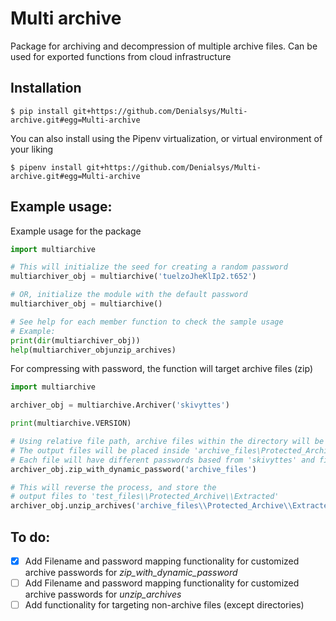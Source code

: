 # Multi archive

Package for archiving and decompression of multiple archive files. Can be used for exported functions from cloud infrastructure

## Installation

```console
$ pip install git+https://github.com/Denialsys/Multi-archive.git#egg=Multi-archive
```

You can also install using the Pipenv virtualization, or virtual environment of your liking

```console
$ pipenv install git+https://github.com/Denialsys/Multi-archive.git#egg=Multi-archive
```


## Example usage:

Example usage for the package

```python
import multiarchive

# This will initialize the seed for creating a random password
multiarchiver_obj = multiarchive('tuelzoJheKlIp2.t652')

# OR, initialize the module with the default password
multiarchiver_obj = multiarchive()

# See help for each member function to check the sample usage
# Example:
print(dir(multiarchiver_obj))
help(multiarchiver_objunzip_archives)
```

For compressing with password, the function will target archive files (zip)
```python
import multiarchive

archiver_obj = multiarchive.Archiver('skivyttes')

print(multiarchive.VERSION)

# Using relative file path, archive files within the directory will be password protected
# The output files will be placed inside 'archive_files\Protected_Archive'
# Each file will have different passwords based from 'skivyttes' and filename
archiver_obj.zip_with_dynamic_password('archive_files')

# This will reverse the process, and store the
# output files to 'test_files\\Protected_Archive\\Extracted' 
archiver_obj.unzip_archives('archive_files\\Protected_Archive\\Extracted')
```

## To do:
- [x] Add Filename and password mapping functionality for customized archive passwords for _zip_with_dynamic_password_
- [ ] Add Filename and password mapping functionality for customized archive passwords for _unzip_archives_
- [ ] Add functionality for targeting non-archive files (except directories)